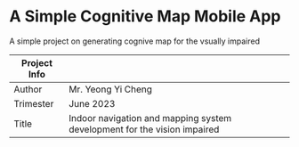 # A Simple Cognitive Map Mobile App

A simple project on generating cognive map for the vsually impaired

|Project Info||
|---|---|
|Author| Mr. Yeong Yi Cheng|
| Trimester | June 2023|
|Title|Indoor navigation and mapping system development for the vision impaired|

